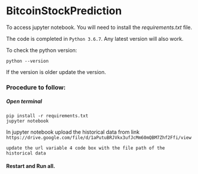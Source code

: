 # BitcoinStockPrediction

To access jupyter notebook. You will need to install the *requirements.txt* file.

The code is completed in `Python 3.6.7`. Any latest version will also work.

To check the python version:
```
python --version
```
If the version is older update the version.


### Procedure to follow:

##### Open terminal

```
pip install -r requirements.txt
jupyter notebook
```


In jupyter notebook upload the historical data from link 
`https://drive.google.com/file/d/1aPutuBRJVkx3ufJcMm60mQBM7Zhf2Ffi/view`

``` update the url variable 4 code box with the file path of the historical data ```

#### Restart and Run all.
